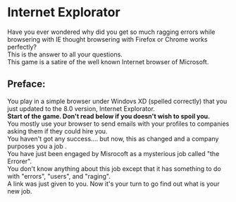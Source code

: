 # Internet Explorator
Have you ever wondered why did you get so much ragging errors while browsering with IE thought browsering with Firefox or Chrome works perfectly?    
This is the answer to all your questions.   
This game is a satire of the well known Internet browser of Microsoft.      



## Preface:
You play in a simple browser under Windovs XD (spelled correctly) that you just updated to the 8.0 version, Internet Explorator.   
**Start of the game. Don't read below if you doesn't wish to spoil you.**     
You mostly use your browser to send emails with your profiles to companies asking them if they could hire you.   
You haven't got any success.... but now, this as changed and a company purposes you a job .     
You have just been engaged by Misrocoft as a mysterious job called "the Errorer".   
You don't know anything about this job except that it has something to do with "errors", "users", and "raging".     
A link was just given to you. Now it's your turn to go find out what is your new job.   